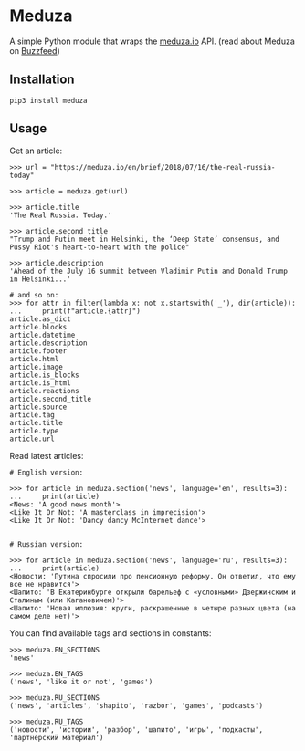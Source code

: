 # Meduza

A simple Python module that wraps the [meduza.io](https://meduza.io) API. (read about Meduza on [Buzzfeed](https://www.buzzfeed.com/bensmith/russians-try-to-build-a-normal-media-startup-across-the-bord))

## Installation
```
pip3 install meduza
```

## Usage

Get an article:

```
>>> url = "https://meduza.io/en/brief/2018/07/16/the-real-russia-today"

>>> article = meduza.get(url)

>>> article.title
'The Real Russia. Today.'

>>> article.second_title
"Trump and Putin meet in Helsinki, the ‘Deep State’ consensus, and Pussy Riot's heart-to-heart with the police"

>>> article.description
'Ahead of the July 16 summit between Vladimir Putin and Donald Trump in Helsinki...'

# and so on:
>>> for attr in filter(lambda x: not x.startswith('_'), dir(article)):
...     print(f"article.{attr}")
article.as_dict
article.blocks
article.datetime
article.description
article.footer
article.html
article.image
article.is_blocks
article.is_html
article.reactions
article.second_title
article.source
article.tag
article.title
article.type
article.url
```

Read latest articles:

```
# English version:

>>> for article in meduza.section('news', language='en', results=3):
...     print(article)
<News: 'A good news month'>
<Like It Or Not: 'A masterclass in imprecision'>
<Like It Or Not: 'Dancy dancy McInternet dance'>


# Russian version:

>>> for article in meduza.section('news', language='ru', results=3):
...     print(article)
<Новости: 'Путина спросили про пенсионную реформу. Он ответил, что ему все не нравится'>
<Шапито: 'В Екатеринбурге открыли барельеф с «условными» Дзержинским и Сталиным (или Кагановичем)'>
<Шапито: 'Новая иллюзия: круги, раскрашенные в четыре разных цвета (на самом деле нет)'>

```

You can find available tags and sections in constants:

```
>>> meduza.EN_SECTIONS
'news'

>>> meduza.EN_TAGS
('news', 'like it or not', 'games')

>>> meduza.RU_SECTIONS
('news', 'articles', 'shapito', 'razbor', 'games', 'podcasts')

>>> meduza.RU_TAGS
('новости', 'истории', 'разбор', 'шапито', 'игры', 'подкасты', 'партнерский материал')

```